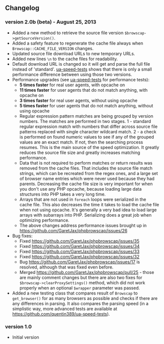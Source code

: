 Changelog
-------

### version 2.0b (beta) - August 25, 2013
- Added a new method to retrieve the source file version `$browscap->getSourceVersion()`.
- Added a safety feature to regenerate the cache file always when `Browscap::CACHE_FILE_VERSION` changes.
- Updated source file download URLs to new temporary URLs.
- Added new lines `\n` to the cache files for readability.
- Default download URL is changed so it will get and parse the full file instead of 'standard'.
  [ua-speed-tests](https://github.com/quentin389/ua-speed-tests) shows that there is only a small performance difference between
  using those two versions.
- Performance upgrades (see [ua-speed-tests](https://github.com/quentin389/ua-speed-tests) for performance tests):
  * **5 times faster** for real user agents, with opcache on
  * **11 times faster** for user agents that do not match anything, with opcache on
  * **3 times faster** for real user agents, without using opcache
  * **5 times faster** for user agents that do not match anything, without using opcache
  * Regular expression pattern matches are being grouped by version numbers. The matches are performed
    in two stages. 1 - standard regular expression match with numbers that differ across source file
    patterns replaced with single character wildcard match. 2 - a check is performed on found numeric
    values to see if any of the grouped values are an exact match. If not, then the searching process resumes.
    This is the main source of the speed optimization. It greatly reduces the source file size and
    greatly increases matching performance.
  * Data that is not required to perform matches or return results was removed from the cache files.
    That includes the source file match strings, which can be recreated from the regex ones, and a large set
    of browser name entries which were never used because they had parents. Decreasing the cache file size
    is very important for when you don't use any PHP opcache, because loading large data structures into
    PHP takes a very long time.
  * Arrays that are not used in `foreach` loops were serialized in the cache file. This also decreases the time
    it takes to load the cache file when not using opcache. It's generally a very bad idea to load large arrays
    with subarrays into PHP. Serializing does a great job when optimizing performance. 
  * The above changes address performance issues brought up in https://github.com/GaretJax/phpbrowscap/issues/26
- Bug fixes:
  * Fixed https://github.com/GaretJax/phpbrowscap/issues/35
  * Fixed https://github.com/GaretJax/phpbrowscap/issues/34
  * Fixed https://github.com/GaretJax/phpbrowscap/issues/33
  * Fixed https://github.com/GaretJax/phpbrowscap/issues/32
  * Bug https://github.com/GaretJax/phpbrowscap/issues/17 is resolved, although that was fixed even before.
  * Merged https://github.com/GaretJax/phpbrowscap/pull/25 - those are mainly comment changes but there are also two fixes
    for `$browscap->clearProxySettings()` method, which did not work properly when an optional `$wrapper` parameter was passed. 
- Added a new testing class that compares result of `Browscap` to `get_browser()` for as many browsers as possible
  and checks if there are any differences in parsing. It also compares the parsing speed (in a simplistic way,
  more advanced tests are available at https://github.com/quentin389/ua-speed-tests).

### version 1.0
- Initial version
